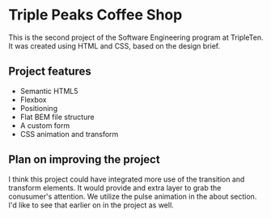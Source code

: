 # Triple Peaks Coffee Shop

This is the second project of the Software Engineering program at TripleTen. It was created using HTML and CSS, based on the design brief.

## Project features

- Semantic HTML5
- Flexbox
- Positioning
- Flat BEM file structure
- A custom form
- CSS animation and transform

## Plan on improving the project

I think this project could have integrated more use of the transition and transform elements. It would provide and extra layer to grab the conusumer's attention. We utilize the pulse animation in the about section. I'd like to see that earlier on in the project as well.
